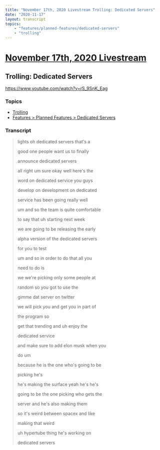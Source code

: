```yaml
---
title: "November 17th, 2020 Livestream Trolling: Dedicated Servers"
date: "2020-11-17"
layout: transcript
topics:
    - "features/planned-features/dedicated-servers"
    - "trolling"
---
```

# [November 17th, 2020 Livestream](../2020-11-17.md)
## Trolling: Dedicated Servers
https://www.youtube.com/watch?v=rS_9SnK_Eag

### Topics
* [Trolling](../topics/trolling.md)
* [Features > Planned Features > Dedicated Servers](../topics/features/planned-features/dedicated-servers.md)

### Transcript

> lights oh dedicated servers that's a
> 
> good one people want us to finally
> 
> announce dedicated servers
> 
> all right um sure okay well here's the
> 
> word on dedicated service you guys
> 
> develop on development on dedicated
> 
> service has been going really well
> 
> um and so the team is quite comfortable
> 
> to say that uh starting next week
> 
> we are going to be releasing the early
> 
> alpha version of the dedicated servers
> 
> for you to test
> 
> um and so in order to do that all you
> 
> need to do is
> 
> we we're picking only some people at
> 
> random so you got to use the
> 
> gimme dat server on twitter
> 
> we will pick you and get you in part of
> 
> the program so
> 
> get that trending and uh enjoy the
> 
> dedicated service
> 
> and make sure to add elon musk when you
> 
> do um
> 
> because he is the one who's going to be
> 
> picking he's
> 
> he's making the surface yeah he's he's
> 
> going to be the one picking who gets the
> 
> server and he's also making them
> 
> so it's weird between spacex and like
> 
> making that weird
> 
> uh hypertube thing he's working on
> 
> dedicated servers
> 
